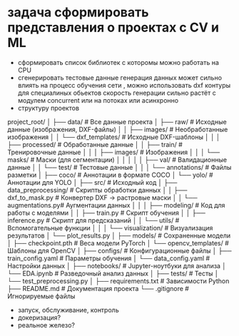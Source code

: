 # задача сформировать представления о проектах c CV и ML 
- сформировать список библиотек с которомы можно работать на CPU 
- сгенерировать тестовые данные
 генерация данных может сильно влиять на процесс обучения сети , можно использовать dxf контуры для специалиных обьектов
 скорость генерации сильно растёт с модулем concurrent или на потоках или асинхронно
- структуру проектов

project_root/
│
├── data/                   # Все данные проекта
│   ├── raw/                # Исходные данные (изображения, DXF-файлы)
│   │   ├── images/         # Необработанные изображения
│   │   └── dxf_templates/  # Исходные DXF-шаблоны
│   │
│   ├── processed/          # Обработанные данные
│   │   ├── train/          # Тренировочные данные
│   │   │   ├── images/     # Изображения
│   │   │   └── masks/      # Маски (для сегментации)
│   │   │
│   │   ├── val/            # Валидационные данные
│   │   └── test/           # Тестовые данные
│   │
│   └── annotations/        # Файлы разметки
│       ├── coco/           # Аннотации в формате COCO
│       └── yolo/           # Аннотации для YOLO
│
├── src/                    # Исходный код
│   ├── data_preprocessing/ # Скрипты обработки данных
│   │   ├── dxf_to_mask.py  # Конвертер DXF → растровые маски
│   │   └── augmentations.py# Аугментации данных
│   │
│   ├── modeling/           # Код для работы с моделями
│   │   ├── train.py        # Скрипт обучения
│   │   ├── inference.py    # Скрипт для предсказаний
│   │   └── utils/          # Вспомогательные функции
│   │
│   └── visualization/      # Визуализация результатов
│       └── plot_results.py
│
├── models/                 # Сохраненные модели
│   ├── checkpoint.pth      # Веса модели PyTorch
│   └── opencv_templates/   # Шаблоны для OpenCV
│
├── configs/                # Конфигурационные файлы
│   ├── train_config.yaml   # Параметры обучения
│   └── data_config.yaml    # Настройки данных
│
├── notebooks/              # Jupyter-ноутбуки для анализа
│   └── EDA.ipynb           # Разведочный анализ данных
│
├── tests/                  # Тесты
│   └── test_preprocessing.py
│
├── requirements.txt        # Зависимости Python
├── README.md               # Документация проекта
└── .gitignore              # Игнорируемые файлы


- запуск, обслуживание, контроль
- докеризация?
- реальное железо?